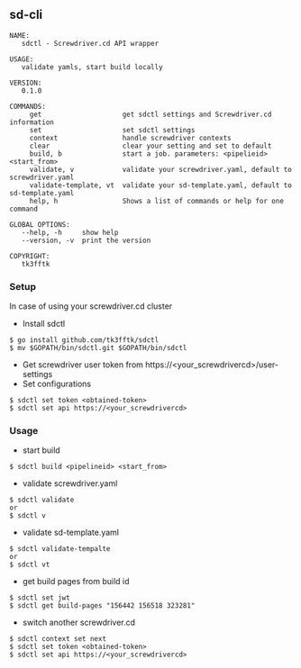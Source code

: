 ## sd-cli

```
NAME:
   sdctl - Screwdriver.cd API wrapper

USAGE:
   validate yamls, start build locally

VERSION:
   0.1.0

COMMANDS:
     get                    get sdctl settings and Screwdriver.cd information
     set                    set sdctl settings
     context                handle screwdriver contexts
     clear                  clear your setting and set to default
     build, b               start a job. parameters: <pipelieid> <start_from> 
     validate, v            validate your screwdriver.yaml, default to screwdriver.yaml
     validate-template, vt  validate your sd-template.yaml, default to sd-template.yaml
     help, h                Shows a list of commands or help for one command

GLOBAL OPTIONS:
   --help, -h     show help
   --version, -v  print the version

COPYRIGHT:
   tk3fftk

```

### Setup
In case of using your screwdriver.cd cluster
- Install sdctl
```
$ go install github.com/tk3fftk/sdctl
$ mv $GOPATH/bin/sdctl.git $GOPATH/bin/sdctl
```
- Get screwdriver user token from https://<your_screwdrivercd>/user-settings
- Set configurations
```
$ sdctl set token <obtained-token>
$ sdctl set api https://<your_screwdrivercd>
```

### Usage
- start build
```
$ sdctl build <pipelineid> <start_from>
```

- validate screwdriver.yaml
```
$ sdctl validate
or
$ sdctl v
```

- validate sd-template.yaml
```
$ sdctl validate-tempalte
or
$ sdctl vt
```

- get build pages from build id
```
$ sdctl set jwt
$ sdctl get build-pages "156442 156518 323281"
```

- switch another screwdriver.cd
```
$ sdctl context set next
$ sdctl set token <obtained-token>
$ sdctl set api https://<your_screwdrivercd>
```
